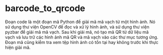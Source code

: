 # barcode_to_qrcode

Đoạn code là một đoạn mã Python để giải mã mã vạch từ một hình ảnh. Nó sử dụng thư viện OpenCV để đọc và xử lý hình ảnh, và sử dụng thư viện pyzbar để giải mã mã vạch. Sau khi giải mã, nó tạo mã QR từ dữ liệu mã vạch và lưu trữ các hình ảnh mã QR và mã vạch vào các thư mục tương ứng. Đoạn mã cũng kiểm tra xem tệp hình ảnh có tồn tại hay không trước khi thực hiện giải mã.
